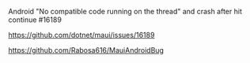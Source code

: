 
Android "No compatible code running on the thread" and crash after hit continue #16189

https://github.com/dotnet/maui/issues/16189

https://github.com/Rabosa616/MauiAndroidBug
